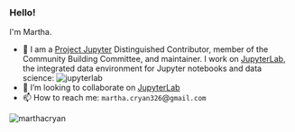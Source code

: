 ### Hello!

I'm Martha.

- 🔭 I am a [Project Jupyter](https://jupyter.org/) Distinguished Contributor, member of the Community Building Committee, and maintainer. I work on [JupyterLab](https://jupyterlab.readthedocs.io/en/stable/), the integrated data environment for Jupyter notebooks and data science:
  <img src="https://jupyterlab.readthedocs.io/en/stable/_images/jupyterlab.png" alt="jupyterlab" />
- 👯 I’m looking to collaborate on [JupyterLab](https://github.com/jupyterlab/jupyterlab)
- 📫 How to reach me: `martha.cryan326`@`gmail.com`
<img src="https://github-readme-stats.vercel.app/api?username=marthacryan&show_icons=true&locale=en&theme=dark" alt="marthacryan" />
